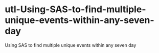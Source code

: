 # utl-Using-SAS-to-find-multiple-unique-events-within-any-seven-day
Using SAS to find multiple unique events within any seven day 
